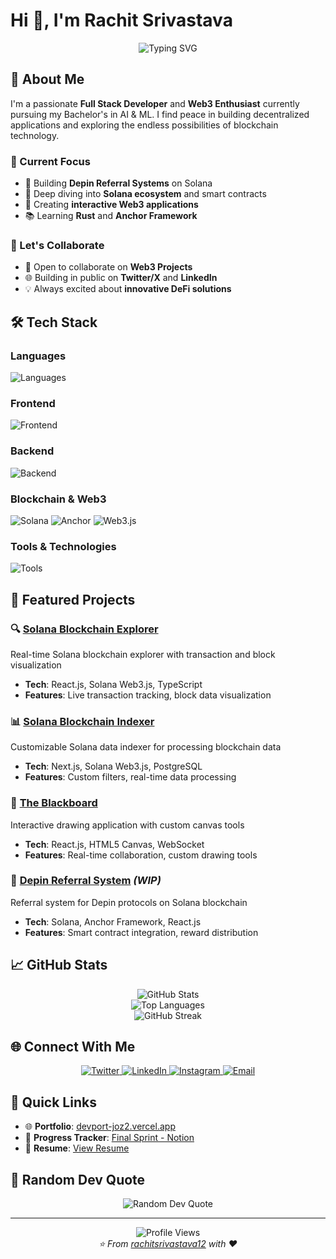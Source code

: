# Hi 👋, I'm Rachit Srivastava

<div align="center">
  <img src="https://readme-typing-svg.herokuapp.com?font=Fira+Code&weight=500&size=28&duration=3000&pause=1000&color=2E86AB&center=true&vCenter=true&multiline=true&width=600&height=100&lines=Full+Stack+Developer;Web3+%26+Blockchain+Enthusiast;Building+the+Decentralized+Future" alt="Typing SVG" />
</div>

## 🚀 About Me

I'm a passionate **Full Stack Developer** and **Web3 Enthusiast** currently pursuing my Bachelor's in AI & ML. I find peace in building decentralized applications and exploring the endless possibilities of blockchain technology.

### 🎯 Current Focus
- 🔭 Building **Depin Referral Systems** on Solana
- 🌱 Deep diving into **Solana ecosystem** and smart contracts
- 🎨 Creating **interactive Web3 applications**
- 📚 Learning **Rust** and **Anchor Framework**

### 🤝 Let's Collaborate
- 👯 Open to collaborate on **Web3 Projects**
- 🌐 Building in public on **Twitter/X** and **LinkedIn**
- 💡 Always excited about **innovative DeFi solutions**


## 🛠️ Tech Stack

### **Languages**
<p align="left">
  <img src="https://skillicons.dev/icons?i=js,ts,rust,python,html,css,sql" alt="Languages" />
</p>

### **Frontend**
<p align="left">
  <img src="https://skillicons.dev/icons?i=react,nextjs,tailwind,html,css" alt="Frontend" />
</p>

### **Backend**
<p align="left">
  <img src="https://skillicons.dev/icons?i=nodejs,express,graphql,postgresql,mongodb,redis" alt="Backend" />
</p>

### **Blockchain & Web3**
<p align="left">
  <img src="https://img.shields.io/badge/Solana-9945FF?style=for-the-badge&logo=solana&logoColor=white" alt="Solana" />
  <img src="https://img.shields.io/badge/Anchor-FF6B6B?style=for-the-badge&logo=anchor&logoColor=white" alt="Anchor" />
  <img src="https://img.shields.io/badge/Web3.js-F16822?style=for-the-badge&logo=web3.js&logoColor=white" alt="Web3.js" />
</p>

### **Tools & Technologies**
<p align="left">
  <img src="https://skillicons.dev/icons?i=git,github,vercel,postman" alt="Tools" />
</p>

## 🌟 Featured Projects

### 🔍 [Solana Blockchain Explorer](https://solana-explorer-ten.vercel.app/)
Real-time Solana blockchain explorer with transaction and block visualization
- **Tech**: React.js, Solana Web3.js, TypeScript
- **Features**: Live transaction tracking, block data visualization

### 📊 [Solana Blockchain Indexer](https://solana-indexer-a7wc.vercel.app/)
Customizable Solana data indexer for processing blockchain data
- **Tech**: Next.js, Solana Web3.js, PostgreSQL
- **Features**: Custom filters, real-time data processing

### 🎨 [The Blackboard](https://whiteboard-taupe.vercel.app/)
Interactive drawing application with custom canvas tools
- **Tech**: React.js, HTML5 Canvas, WebSocket
- **Features**: Real-time collaboration, custom drawing tools

### 🔗 [Depin Referral System](https://solana-referral.vercel.app/) *(WIP)*
Referral system for Depin protocols on Solana blockchain
- **Tech**: Solana, Anchor Framework, React.js
- **Features**: Smart contract integration, reward distribution

## 📈 GitHub Stats

<div align="center">
  <img src="https://github-readme-stats.vercel.app/api?username=rachitsrivastava12&show_icons=true&theme=tokyonight&hide_border=true&bg_color=0D1117&title_color=2E86AB&text_color=ffffff&icon_color=A23B72" alt="GitHub Stats" />
</div>

<div align="center">
  <img src="https://github-readme-stats.vercel.app/api/top-langs/?username=rachitsrivastava12&layout=compact&theme=tokyonight&hide_border=true&bg_color=0D1117&title_color=2E86AB&text_color=ffffff" alt="Top Languages" />
</div>

<div align="center">
  <img src="https://github-readme-streak-stats.herokuapp.com/?user=rachitsrivastava12&theme=tokyonight&hide_border=true&background=0D1117&stroke=2E86AB&ring=A23B72&fire=2E86AB&currStreakLabel=ffffff" alt="GitHub Streak" />
</div>

## 🌐 Connect With Me

<div align="center">
  <a href="https://twitter.com/rachit_twts" target="_blank">
    <img src="https://img.shields.io/badge/Twitter-1DA1F2?style=for-the-badge&logo=twitter&logoColor=white" alt="Twitter" />
  </a>
  <a href="https://linkedin.com/in/rachit-dhh" target="_blank">
    <img src="https://img.shields.io/badge/LinkedIn-0077B5?style=for-the-badge&logo=linkedin&logoColor=white" alt="LinkedIn" />
  </a>
  <a href="https://instagram.com/rachit.dhh" target="_blank">
    <img src="https://img.shields.io/badge/Instagram-E4405F?style=for-the-badge&logo=instagram&logoColor=white" alt="Instagram" />
  </a>
  <a href="mailto:rachitsrivastava76@gmail.com">
    <img src="https://img.shields.io/badge/Email-D14836?style=for-the-badge&logo=gmail&logoColor=white" alt="Email" />
  </a>
</div>

## 🔗 Quick Links

- 🌐 **Portfolio**: [devport-joz2.vercel.app](https://devport-joz2.vercel.app/)
- 📝 **Progress Tracker**: [Final Sprint - Notion](https://www.notion.so/Final-Sprint-Unitl-I-get-a-job-1d2acd549a9d803b8e22d0fe7a75044e)
- 📄 **Resume**: [View Resume](https://drive.google.com/file/d/1zBwbXwSaSWd2hJkMn56d1lrFeKql9UfI/view?usp=sharing)

## 💭 Random Dev Quote

<div align="center">
  <img src="https://quotes-github-readme.vercel.app/api?type=horizontal&theme=tokyonight" alt="Random Dev Quote" />
</div>

---

<div align="center">
  <img src="https://komarev.com/ghpvc/?username=rachitsrivastava12&label=Profile%20views&color=2E86AB&style=flat" alt="Profile Views" />
</div>

<div align="center">
  <i>⭐️ From <a href="https://github.com/rachitsrivastava12">rachitsrivastava12</a> with ❤️</i>
</div>
